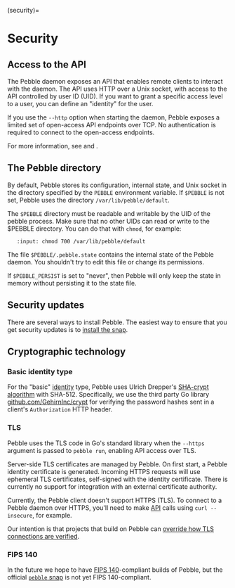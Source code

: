 (security)=

# Security


## Access to the API

The Pebble daemon exposes an API that enables remote clients to interact with the daemon. The API uses HTTP over a Unix socket, with access to the API controlled by user ID (UID). If you want to grant a specific access level to a user, you can define an "identity" for the user.

If you use the `--http` option when starting the daemon, Pebble exposes a limited set of open-access API endpoints over TCP. No authentication is required to connect to the open-access endpoints.

For more information, see [](api-and-clients.md) and [](../how-to/manage-identities.md).


## The Pebble directory

By default, Pebble stores its configuration, internal state, and Unix socket in the directory specified by the `PEBBLE` environment variable. If `$PEBBLE` is not set, Pebble uses the directory `/var/lib/pebble/default`.

The `$PEBBLE` directory must be readable and writable by the UID of the pebble process. Make sure that no other UIDs can read or write to the $PEBBLE directory. You can do that with `chmod`, for example:

```{terminal}
   :input: chmod 700 /var/lib/pebble/default
```

The file `$PEBBLE/.pebble.state` contains the internal state of the Pebble daemon. You shouldn't try to edit this file or change its permissions.

If `$PEBBLE_PERSIST` is set to "never", then Pebble will only keep the state in memory without persisting it to the state file.

## Security updates

There are several ways to install Pebble. The easiest way to ensure that you get security updates is to [install the snap](#install_pebble_snap).


## Cryptographic technology

### Basic identity type

For the "basic" [identity](/reference/identities) type, Pebble uses Ulrich Drepper's [SHA-crypt algorithm](https://www.akkadia.org/drepper/SHA-crypt.txt) with SHA-512. Specifically, we use the third party Go library [github.com/GehirnInc/crypt](https://github.com/Gehirninc/crypt) for verifying the password hashes sent in a client's `Authorization` HTTP header.

### TLS

Pebble uses the TLS code in Go's standard library when the `--https` argument is passed to `pebble run`, enabling API access over TLS.

Server-side TLS certificates are managed by Pebble. On first start, a Pebble identity certificate is generated. Incoming HTTPS requests will use ephemeral TLS certificates, self-signed with the identity certificate. There is currently no support for integration with an external certificate authority.

Currently, the Pebble client doesn't support HTTPS (TLS). To connect to a Pebble daemon over HTTPS, you'll need to make [API](/reference/api) calls using `curl --insecure`, for example.

Our intention is that projects that build on Pebble can [override how TLS connections are verified](https://pkg.go.dev/github.com/canonical/pebble@v1.23.0/client#Config).

### FIPS 140

In the future we hope to have [FIPS 140](https://en.wikipedia.org/wiki/FIPS_140)-compliant builds of Pebble, but the official [`pebble` snap](https://snapcraft.io/pebble) is not yet FIPS 140-compliant.
